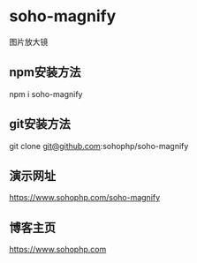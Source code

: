 # soho-magnify
图片放大镜

## npm安装方法
npm i soho-magnify

## git安装方法
git clone git@github.com:sohophp/soho-magnify

## 演示网址
<a href="https://www.sohophp.com/soho-magnify">https://www.sohophp.com/soho-magnify</a>

## 博客主页

<a href="https://www.sohophp.com">https://www.sohophp.com</a>
